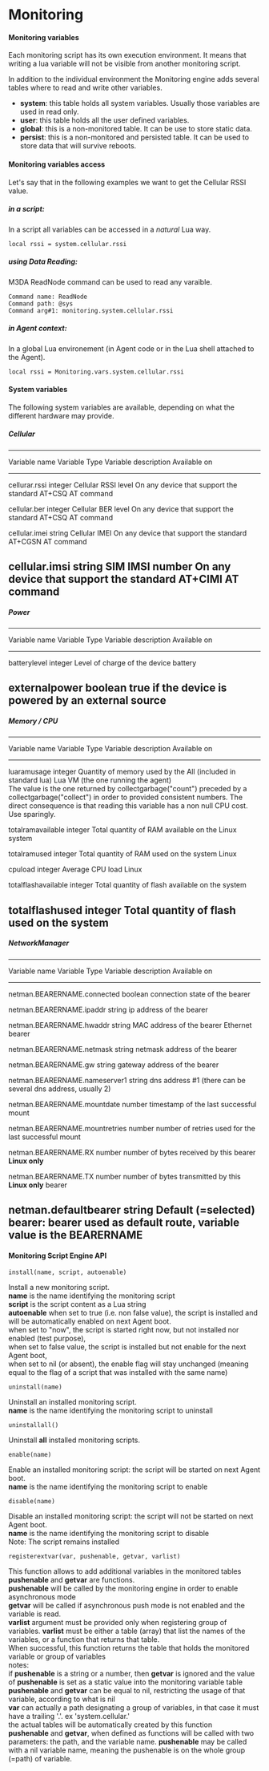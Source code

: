 Monitoring
==========

#### Monitoring variables

Each monitoring script has its own execution environment. It means that
writing a lua variable will not be visible from another monitoring
script.

In addition to the individual environment the Monitoring engine adds
several tables where to read and write other variables.

- **system**: this table holds all system variables. Usually those
  variables are used in read only.
- **user**: this table holds all the user defined variables.
- **global**: this is a non-monitored table. It can be use to store
  static data.
- **persist**: this is a non-monitored and persisted table. It can
  be used to store data that will survive reboots.

#### Monitoring variables access

Let's say that in the following examples we want to get the Cellular
RSSI value.

##### in a script:

In a script all variables can be accessed in a *natural* Lua way.

~~~~{.lua}
local rssi = system.cellular.rssi
~~~~

##### using Data Reading:

M3DA ReadNode command can be used to read any varaible.

~~~~ {.lua}
Command name: ReadNode
Command path: @sys
Command arg#1: monitoring.system.cellular.rssi
~~~~

##### in Agent context:

In a global Lua environement (in Agent code or in the Lua shell
attached to the Agent).

~~~~{.lua}
local rssi = Monitoring.vars.system.cellular.rssi
~~~~

#### System variables

The following system variables are available, depending on what the
different hardware may provide.

##### Cellular

------------------------------------------------------------------------------------------------------------------------------------------------------
Variable name                Variable Type        Variable description                    Available on
-------------                -------------        --------------------                    ------------------------------------------------------------
cellurar.rssi                integer              Cellular RSSI level                     On any device that support the standard AT+CSQ AT command

cellular.ber                 integer              Cellular BER level                      On any device that support the standard AT+CSQ AT command

cellular.imei                string               Cellular IMEI                           On any device that support the standard AT+CGSN AT command

cellular.imsi                string               SIM IMSI number                         On any device that support the standard AT+CIMI AT command
------------------------------------------------------------------------------------------------------------------------------------------------------

##### Power

------------------------------------------------------------------------------------------------------------------------------------------------------
Variable name                Variable Type        Variable description                    Available on
-------------                -------------        ------------------------------          ------------------------------------------------------------
batterylevel                 integer              Level of charge of the device
                                                  battery

externalpower                boolean              true if the device is powered 
                                                  by an external source
------------------------------------------------------------------------------------------------------------------------------------------------------

##### Memory / CPU

--------------------------------------------------------------------------------------------------------------------------------------------------------------
Variable name                Variable Type        Variable description                            Available on
-------------                -------------        --------------------------------------          ------------------------------------------------------------
luaramusage                  integer              Quantity of memory used by the                  All (included in standard lua)
                                                  Lua VM (the one running the agent) \
                                                  The value is the one returned by 
                                                  collectgarbage("count") preceded by
                                                  a collectgarbage("collect") in order 
                                                  to provided consistent numbers. 
                                                  The direct consequence is that reading 
                                                  this variable has a non null CPU cost.
                                                  Use sparingly.

totalramavailable            integer              Total quantity of RAM available on the          Linux
                                                  system

totalramused                 integer              Total quantity of RAM used on the system        Linux

cpuload                      integer              Average CPU load                                Linux

totalflashavailable          integer              Total quantity of flash available on the 
                                                  system

totalflashused               integer              Total quantity of flash used on the 
                                                  system
---------------------------------------------------------------------------------------------------------------------------------------------------------------

##### NetworkManager


--------------------------------------------------------------------------------------------------------------------------------------------------------------
Variable name                    Variable Type        Variable description                            Available on
-------------                    -------------        ----------------------------------------        --------------------------------------------------------
netman.BEARERNAME.connected      boolean              connection state of the bearer

netman.BEARERNAME.ipaddr         string               ip address of the bearer

netman.BEARERNAME.hwaddr         string               MAC address of the bearer                       Ethernet bearer

netman.BEARERNAME.netmask        string               netmask address of the bearer

netman.BEARERNAME.gw             string               gateway address of the bearer

netman.BEARERNAME.nameserver1    string               dns address #1 (there can be several 
                                                      dns address, usually 2)

netman.BEARERNAME.mountdate      number               timestamp of the last successful mount

netman.BEARERNAME.mountretries   number               number of retries used for the last 
                                                      successful mount

netman.BEARERNAME.RX             number               number of bytes received by this bearer         **Linux only**

netman.BEARERNAME.TX             number               number of bytes transmitted by this             **Linux only** 
                                                      bearer

netman.defaultbearer             string               Default (=selected) bearer: bearer used 
                                                      as default route, variable value is the 
                                                      BEARERNAME
--------------------------------------------------------------------------------------------------------------------------------------------------------------

#### Monitoring Script Engine API

~~~~{.lua}
install(name, script, autoenable)
~~~~

Install a new monitoring script.\
**name** is the name identifying the monitoring script\
**script** is the script content as a Lua string\
**autoenable** when set to true (i.e. non false value), the script is
installed and will be automatically enabled on next Agent boot.\
when set to "now", the script is started right now, but not installed
nor enabled (test purpose),\
when set to false value, the script is installed but not enable for
the next Agent boot,\
when set to nil (or absent), the enable flag will stay unchanged
(meaning equal to the flag of a script that was installed with the
same name)

~~~~{.lua}
uninstall(name)
~~~~

Uninstall an installed monitoring script.\
**name** is the name identifying the monitoring script to uninstall

~~~~{.lua}
uninstallall()
~~~~

Uninstall **all** installed monitoring scripts.

~~~~{.lua}
enable(name)
~~~~

Enable an installed monitoring script: the script will be started on
next Agent boot.\
**name** is the name identifying the monitoring script to enable

~~~~{.lua}
disable(name)
~~~~

Disable an installed monitoring script: the script will not be started
on next Agent boot.\
**name** is the name identifying the monitoring script to disable\
Note: The script remains installed

~~~~{.lua}
registerextvar(var, pushenable, getvar, varlist)
~~~~

This function allows to add additional variables in the monitored
tables\
**pushenable** and **getvar** are functions.\
**pushenable** will be called by the monitoring engine in order to
enable asynchronous mode\
**getvar** will be called if asynchronous push mode is not enabled
and the variable is read.\
**varlist** argument must be provided only when registering group of
variables. **varlist** must be either a table (array) that list the
names of the variables, or a function that returns that table.\
When successful, this function returns the table that holds the
monitored variable or group of variables\
notes:\
if **pushenable** is a string or a number, then **getvar** is ignored
and the value of **pushenable** is set as a static value into the
monitoring variable table\
**pushenable** and **getvar** can be equal to nil, restricting the
usage of that variable, according to what is nil\
**var** can actually a path designating a group of variables, in that
case it must have a trailing '.'. ex 'system.cellular.'\
the actual tables will be automatically created by this function\
**pushenable** and **getvar**, when defined as functions will be
called with two parameters: the path, and the variable name.
**pushenable** may be called with a nil variable name, meaning the
pushenable is on the whole group (=path) of variable.


